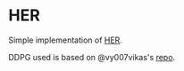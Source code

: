 # HER

Simple implementation of [HER](https://arxiv.org/pdf/1707.01495.pdf).

DDPG used is based on @vy007vikas's [repo](https://github.com/vy007vikas/PyTorch-ActorCriticRL).

